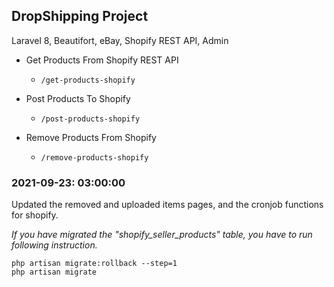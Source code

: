 ## DropShipping Project

Laravel 8, Beautifort, eBay, Shopify REST API, Admin

- Get Products From Shopify REST API

  - ```
    /get-products-shopify
    ```

- Post Products To Shopify

  - ```
    /post-products-shopify
    ```

- Remove Products From Shopify

  - ```
    /remove-products-shopify
    ```

    

### 2021-09-23: 03:00:00

Updated the removed and uploaded items pages, and the cronjob functions for shopify.

*If you have migrated the "shopify_seller_products" table, you have to run following instruction.*

```
php artisan migrate:rollback --step=1
php artisan migrate
```

